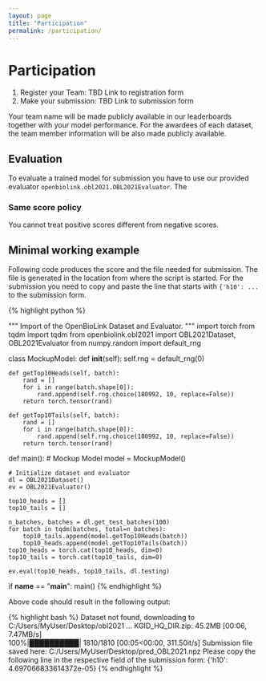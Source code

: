 ```yaml
---
layout: page
title: "Participation"
permalink: /participation/
---
```


# Participation

1. Register your Team: TBD Link to registration form
2. Make your submission: TBD Link to submission form

Your team name will be made publicly available in our leaderboards together with your model performance. For the awardees of each dataset, the team member information will be also made publicly available.

## Evaluation

To evaluate a trained model for submission you have to use our provided evaluator `openbiolink.obl2021.OBL2021Evaluator`. The 


### Same score policy

You cannot treat positive scores different from negative scores. 

## Minimal working example

Following code produces the score and the file needed for submission. The file is generated in the location from where the script is started. For the submission you need to copy and paste the line that starts with `{'h10': ...` to the submission form.

{% highlight python %}

"""
Import of the OpenBioLink Dataset and Evaluator.
"""
import torch
from tqdm import tqdm
from openbiolink.obl2021 import OBL2021Dataset, OBL2021Evaluator
from numpy.random import default_rng

class MockupModel:
    def __init__(self):
        self.rng = default_rng(0)

    def getTop10Heads(self, batch):
        rand = []
        for i in range(batch.shape[0]):
            rand.append(self.rng.choice(180992, 10, replace=False))
        return torch.tensor(rand)

    def getTop10Tails(self, batch):
        rand = []
        for i in range(batch.shape[0]):
            rand.append(self.rng.choice(180992, 10, replace=False))
        return torch.tensor(rand)

def main():
    # Mockup Model
    model = MockupModel()

    # Initialize dataset and evaluator
    dl = OBL2021Dataset()
    ev = OBL2021Evaluator()

    top10_heads = []
    top10_tails = []

    n_batches, batches = dl.get_test_batches(100)
    for batch in tqdm(batches, total=n_batches):
        top10_tails.append(model.getTop10Heads(batch))
        top10_heads.append(model.getTop10Tails(batch))
    top10_heads = torch.cat(top10_heads, dim=0)
    top10_tails = torch.cat(top10_tails, dim=0)

    ev.eval(top10_heads, top10_tails, dl.testing)

if __name__ == "__main__":
    main()
{% endhighlight %}

Above code should result in the following output:

{% highlight bash %}
Dataset not found, downloading to C:/Users/MyUser/Desktop/obl2021 ...
KGID_HQ_DIR.zip: 45.2MB [00:06, 7.47MB/s]                            
100%|██████████| 1810/1810 [00:05<00:00, 311.50it/s]
Submission file saved here: C:/Users/MyUser/Desktop/pred_OBL2021.npz
Please copy the following line in the respective field of the submission form:
{'h10': 4.697066833614372e-05}
{% endhighlight %}
